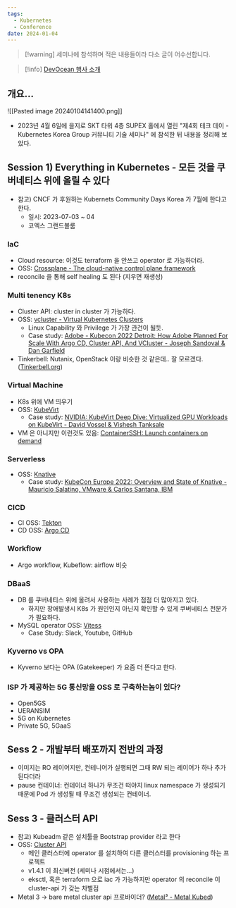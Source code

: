 ```yaml
---
tags:
  - Kubernetes
  - Conference
date: 2024-01-04
---
```

> [!warning] 세미나에 참석하며 적은 내용들이라 다소 글이 어수선합니다.

> [!info] [DevOcean 행사 소개](https://devocean.sk.com/events/view.do?id=160)

## 개요...

![[Pasted image 20240104141400.png]]

- 2023년 4월 6일에 을지로 SKT 타워 4층 SUPEX 홀에서 열린 "제4회 테크 데이 - Kubernetes Korea Group 커뮤니티 기술 세미나" 에 참석한 뒤 내용을 정리해 보았다.

## Session 1) Everything in Kubernetes - 모든 것을 쿠버네티스 위에 올릴 수 있다

- 참고) CNCF 가 후원하는 Kubernets Community Days Korea 가 7월에 한다고 한다.
	- 일시: 2023-07-03 ~ 04
	- 코엑스 그랜드볼룸

### IaC

- Cloud resource: 이것도 terraform 을 안쓰고 operator 로 가능하더라.
- OSS: [Crossplane - The cloud-native control plane framework](https://www.crossplane.io/)
- reconcile 을 통해 self healing 도 된다 (지우면 재생성)

### Multi tenency K8s

- Cluster API: cluster in cluster 가 가능하다.
- OSS: [vcluster - Virtual Kubernetes Clusters](https://www.vcluster.com/)
	- Linux Capability 와 Privilege 가 가장 관건이 될듯.
	- Case study: [Adobe - Kubecon 2022 Detroit: How Adobe Planned For Scale With Argo CD, Cluster API, And VCluster - Joseph Sandoval & Dan Garfield](https://youtu.be/p8BluR5WT5w)
- Tinkerbell: Nutanix, OpenStack 이랑 비슷한 것 같은데.. 잘 모르겠다. ([Tinkerbell.org](https://tinkerbell.org/))

### Virtual Machine

- K8s 위에 VM 띄우기
- OSS: [KubeVirt](https://kubevirt.io/)
	- Case study: [NVIDIA: KubeVirt Deep Dive: Virtualized GPU Workloads on KubeVirt - David Vossel & Vishesh Tanksale](https://youtu.be/Qejlyny0G58)
- VM 은 아니지만 이런것도 있음: [ContainerSSH: Launch containers on demand](https://containerssh.io/)

### Serverless

- OSS: [Knative](https://knative.dev/docs/)
	- Case study: [KubeCon Europe 2022: Overview and State of Knative - Mauricio Salatino, VMware & Carlos Santana, IBM](https://www.youtube.com/watch?v=e5CbFDq-Jos)

### CICD

- CI OSS: [Tekton](https://tekton.dev/)
- CD OSS: [Argo CD](https://argoproj.github.io/cd/)

### Workflow

- Argo workflow, Kubeflow: airflow 비슷

### DBaaS

- DB 를 쿠버네티스 위에 올려서 사용하는 사례가 점점 더 많아지고 있다.
	- 하지만 장애발생시 K8s 가 원인인지 아닌지 확인할 수 있게 쿠버네티스 전문가가 필요하다.
- MySQL operator OSS: [Vitess](https://vitess.io/)
	- Case Study: Slack, Youtube, GitHub

### Kyverno vs OPA

- Kyverno 보다는 OPA (Gatekeeper) 가 요즘 더 뜬다고 한다.

### ISP 가 제공하는 5G 통신망을 OSS 로 구축하는놈이 있다?

- Open5GS
- UERANSIM
- 5G on Kubernetes
- Private 5G, 5GaaS

## Sess 2 - 개발부터 배포까지 전반의 과정

- 이미지는 RO 레이어지만, 컨테니어가 실행되면 그때 RW 되는 레이어가 하나 추가된다더라
- pause 컨테이너: 컨테이너 하나가 무조건 떠야지 linux namespace 가 생성되기 때문에 Pod 가 생성될 때 무조건 생성되는 컨테이너.

## Sess 3 - 클러스터 API

- 참고) Kubeadm 같은 설치툴을 Bootstrap provider 라고 한다	
- OSS: [Cluster API](https://cluster-api.sigs.k8s.io/)
	- 메인 클러스터에 operator 를 설치하여 다른 클러스터를 provisioning 하는 프로젝트
	- v1.4.1 이 최신버전 (세미나 시점에서는...)
	- eksctl, 혹은 terraform 으로 iac 가 가능하지만 operator 의 reconcile 이 cluster-api 가 갖는 차별점
- Metal 3 → bare metal cluster api 프로바이더? ([Metal³ - Metal Kubed](https://metal3.io/))